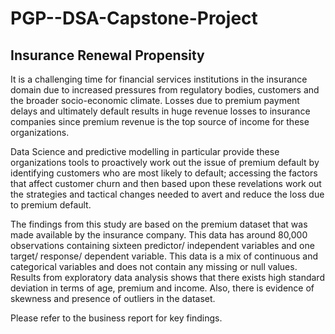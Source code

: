 # PGP--DSA-Capstone-Project
## Insurance Renewal Propensity
It is a challenging time for financial services institutions in the insurance domain due to increased pressures from regulatory bodies, customers and the broader socio-economic climate. Losses due to premium payment delays and ultimately default results in huge revenue losses to insurance companies since premium revenue is the top source of income for these organizations.

Data Science and predictive modelling in particular provide these organizations tools to proactively work out the issue of premium default by identifying customers who are most likely to default; accessing the factors that affect customer churn and then based upon these revelations work out the strategies and tactical changes needed to avert and reduce the loss due to premium default.

The findings from this study are based on the premium dataset that was made available by the insurance company. This data has around 80,000 observations containing sixteen predictor/ independent variables and one target/ response/ dependent variable. This data is a mix of continuous and categorical variables and does not contain any missing or null values. Results from exploratory data analysis shows that there exists high standard deviation in terms of age, premium and income. Also, there is evidence of skewness and presence of outliers in the dataset.

Please refer to the business report for key findings. 
